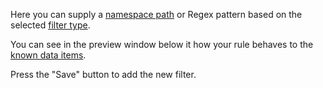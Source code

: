 Here you can supply a [namespace path](../../features/ProfilingDataFiltering#namespace-path) or Regex pattern based on the selected [filter type](../../features/ProfilingDataFiltering#filter-rule-types).

You can see in the preview window below it how your rule behaves to the [known data items](../../features/ProfilingDataFiltering#data-item).

Press the "Save" button to add the new filter.
